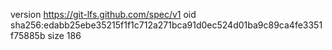 version https://git-lfs.github.com/spec/v1
oid sha256:edabb25ebe35215f1f1c712a271bca91d0ec524d01ba9c89ca4fe3351f75885b
size 186
